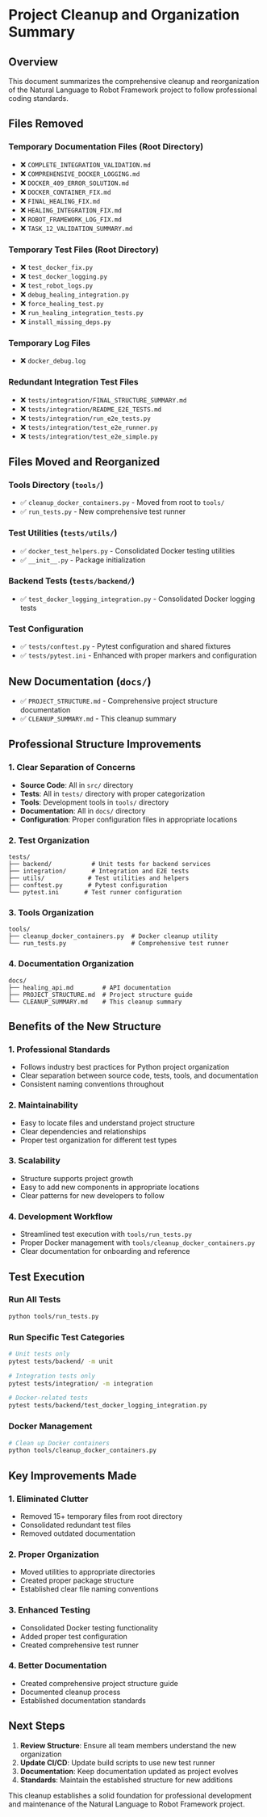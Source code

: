 # Project Cleanup and Organization Summary

## Overview
This document summarizes the comprehensive cleanup and reorganization of the Natural Language to Robot Framework project to follow professional coding standards.

## Files Removed

### Temporary Documentation Files (Root Directory)
- ❌ `COMPLETE_INTEGRATION_VALIDATION.md`
- ❌ `COMPREHENSIVE_DOCKER_LOGGING.md`
- ❌ `DOCKER_409_ERROR_SOLUTION.md`
- ❌ `DOCKER_CONTAINER_FIX.md`
- ❌ `FINAL_HEALING_FIX.md`
- ❌ `HEALING_INTEGRATION_FIX.md`
- ❌ `ROBOT_FRAMEWORK_LOG_FIX.md`
- ❌ `TASK_12_VALIDATION_SUMMARY.md`

### Temporary Test Files (Root Directory)
- ❌ `test_docker_fix.py`
- ❌ `test_docker_logging.py`
- ❌ `test_robot_logs.py`
- ❌ `debug_healing_integration.py`
- ❌ `force_healing_test.py`
- ❌ `run_healing_integration_tests.py`
- ❌ `install_missing_deps.py`

### Temporary Log Files
- ❌ `docker_debug.log`

### Redundant Integration Test Files
- ❌ `tests/integration/FINAL_STRUCTURE_SUMMARY.md`
- ❌ `tests/integration/README_E2E_TESTS.md`
- ❌ `tests/integration/run_e2e_tests.py`
- ❌ `tests/integration/test_e2e_runner.py`
- ❌ `tests/integration/test_e2e_simple.py`

## Files Moved and Reorganized

### Tools Directory (`tools/`)
- ✅ `cleanup_docker_containers.py` - Moved from root to `tools/`
- ✅ `run_tests.py` - New comprehensive test runner

### Test Utilities (`tests/utils/`)
- ✅ `docker_test_helpers.py` - Consolidated Docker testing utilities
- ✅ `__init__.py` - Package initialization

### Backend Tests (`tests/backend/`)
- ✅ `test_docker_logging_integration.py` - Consolidated Docker logging tests

### Test Configuration
- ✅ `tests/conftest.py` - Pytest configuration and shared fixtures
- ✅ `tests/pytest.ini` - Enhanced with proper markers and configuration

## New Documentation (`docs/`)
- ✅ `PROJECT_STRUCTURE.md` - Comprehensive project structure documentation
- ✅ `CLEANUP_SUMMARY.md` - This cleanup summary

## Professional Structure Improvements

### 1. Clear Separation of Concerns
- **Source Code**: All in `src/` directory
- **Tests**: All in `tests/` directory with proper categorization
- **Tools**: Development tools in `tools/` directory
- **Documentation**: All in `docs/` directory
- **Configuration**: Proper configuration files in appropriate locations

### 2. Test Organization
```
tests/
├── backend/           # Unit tests for backend services
├── integration/       # Integration and E2E tests
├── utils/            # Test utilities and helpers
├── conftest.py       # Pytest configuration
└── pytest.ini       # Test runner configuration
```

### 3. Tools Organization
```
tools/
├── cleanup_docker_containers.py  # Docker cleanup utility
└── run_tests.py                  # Comprehensive test runner
```

### 4. Documentation Organization
```
docs/
├── healing_api.md        # API documentation
├── PROJECT_STRUCTURE.md  # Project structure guide
└── CLEANUP_SUMMARY.md    # This cleanup summary
```

## Benefits of the New Structure

### 1. Professional Standards
- Follows industry best practices for Python project organization
- Clear separation between source code, tests, tools, and documentation
- Consistent naming conventions throughout

### 2. Maintainability
- Easy to locate files and understand project structure
- Clear dependencies and relationships
- Proper test organization for different test types

### 3. Scalability
- Structure supports project growth
- Easy to add new components in appropriate locations
- Clear patterns for new developers to follow

### 4. Development Workflow
- Streamlined test execution with `tools/run_tests.py`
- Proper Docker management with `tools/cleanup_docker_containers.py`
- Clear documentation for onboarding and reference

## Test Execution

### Run All Tests
```bash
python tools/run_tests.py
```

### Run Specific Test Categories
```bash
# Unit tests only
pytest tests/backend/ -m unit

# Integration tests only
pytest tests/integration/ -m integration

# Docker-related tests
pytest tests/backend/test_docker_logging_integration.py
```

### Docker Management
```bash
# Clean up Docker containers
python tools/cleanup_docker_containers.py
```

## Key Improvements Made

### 1. Eliminated Clutter
- Removed 15+ temporary files from root directory
- Consolidated redundant test files
- Removed outdated documentation

### 2. Proper Organization
- Moved utilities to appropriate directories
- Created proper package structure
- Established clear file naming conventions

### 3. Enhanced Testing
- Consolidated Docker testing functionality
- Added proper test configuration
- Created comprehensive test runner

### 4. Better Documentation
- Created comprehensive project structure guide
- Documented cleanup process
- Established documentation standards

## Next Steps

1. **Review Structure**: Ensure all team members understand the new organization
2. **Update CI/CD**: Update build scripts to use new test runner
3. **Documentation**: Keep documentation updated as project evolves
4. **Standards**: Maintain the established structure for new additions

This cleanup establishes a solid foundation for professional development and maintenance of the Natural Language to Robot Framework project.